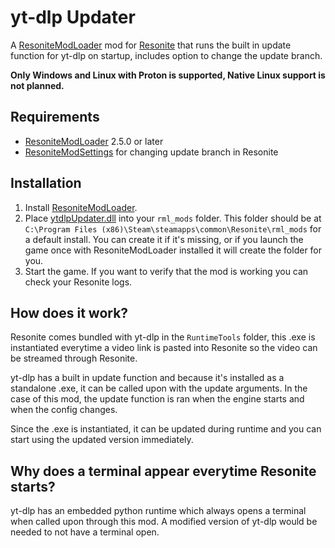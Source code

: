 # yt-dlp Updater
 
A [ResoniteModLoader](https://github.com/resonite-modding-group/ResoniteModLoader) mod for [Resonite](https://resonite.com/) that runs the built in update function for yt-dlp on startup, includes option to change the update branch.

**Only Windows and Linux with Proton is supported, Native Linux support is not planned.**

## Requirements
- [ResoniteModLoader](https://github.com/resonite-modding-group/ResoniteModLoader) 2.5.0 or later
- [ResoniteModSettings](https://github.com/badhaloninja/ResoniteModSettings) for changing update branch in Resonite

## Installation
1. Install [ResoniteModLoader](https://github.com/resonite-modding-group/ResoniteModLoader).
2. Place [ytdlpUpdater.dll](https://github.com/Raidriar796/yt-dlp-Updater/releases/latest/download/ytdlpUpdater.dll) into your `rml_mods` folder. This folder should be at `C:\Program Files (x86)\Steam\steamapps\common\Resonite\rml_mods` for a default install. You can create it if it's missing, or if you launch the game once with ResoniteModLoader installed it will create the folder for you.
3. Start the game. If you want to verify that the mod is working you can check your Resonite logs.

## How does it work?

Resonite comes bundled with yt-dlp in the `RuntimeTools` folder, this .exe is instantiated everytime a video link is pasted into Resonite so the video can be streamed through Resonite.

yt-dlp has a built in update function and because it's installed as a standalone .exe, it can be called upon with the update arguments. In the case of this mod, the update function is ran when the engine starts and when the config changes.

Since the .exe is instantiated, it can be updated during runtime and you can start using the updated version immediately.

## Why does a terminal appear everytime Resonite starts?

yt-dlp has an embedded python runtime which always opens a terminal when called upon through this mod. A modified version of yt-dlp would be needed to not have a terminal open.